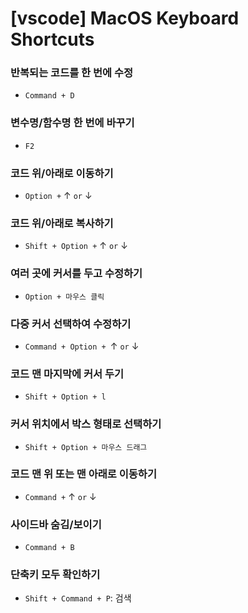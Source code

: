 # [vscode] MacOS Keyboard Shortcuts

### 반복되는 코드를 한 번에 수정
- `Command + D`

### 변수명/함수명 한 번에 바꾸기
- `F2`

### 코드 위/아래로 이동하기
- `Option +` &uarr; `or` &darr;

### 코드 위/아래로 복사하기
- `Shift + Option +` &uarr; `or` &darr;

### 여러 곳에 커서를 두고 수정하기
- `Option + 마우스 클릭`

### 다중 커서 선택하여 수정하기
- `Command + Option + `&uarr; `or` &darr;

### 코드 맨 마지막에 커서 두기
- `Shift + Option + l`

### 커서 위치에서 박스 형태로 선택하기
- `Shift + Option + 마우스 드래그`

### 코드 맨 위 또는 맨 아래로 이동하기
- `Command +` &uarr; `or` &darr;

### 사이드바 숨김/보이기
- `Command + B`

### 단축키 모두 확인하기
- `Shift + Command + P`: 검색
